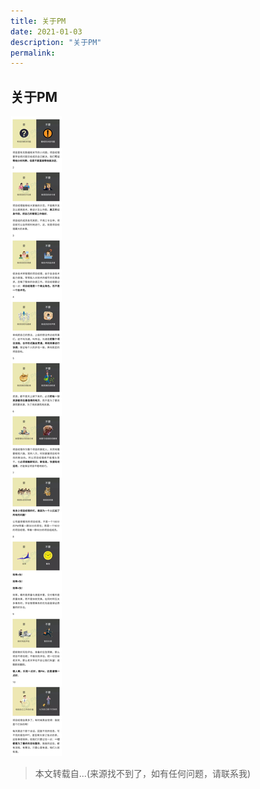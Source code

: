 ```yaml
---
title: 关于PM
date: 2021-01-03
description: "关于PM"
permalink:
---
```


## 关于PM
![关于PM](../../rsc/pm_actions.jpg)

> 本文转载自...(来源找不到了，如有任何问题，请联系我)
